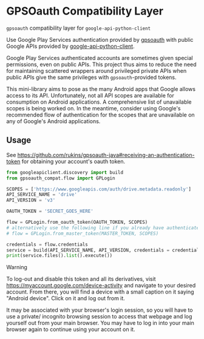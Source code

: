 # GPSOauth Compatibility Layer 
`gpsoauth` compatibility layer for `google-api-python-client`

Use Google Play Services authentication provided by [gpsoauth](https://github.com/simon-weber/gpsoauth) with public Google APIs provided by [google-api-python-client](https://github.com/googleapis/google-api-python-client).

Google Play Services authenticated accounts are sometimes given special permissions, even on public APIs. This project thus aims to reduce the need for maintaining scattered wrappers around privileged private APIs when public APIs give the same privileges with `gpsoauth`-provided tokens.

This mini-library aims to pose as the many Android apps that Google allows access to its API. Unfortunately, not all API scopes are available for consumption on Android applications. A comprehensive list of unavailable scopes is being worked on. In the meantime, consider using Google's recommended flow of authentication for the scopes that are unavailable on any of Google's Android applications.

## Usage

See https://github.com/rukins/gpsoauth-java#receiving-an-authentication-token for obtaining your account's oauth token.

```python
from googleapiclient.discovery import build
from gpsoauth_compat.flow import GPLogin

SCOPES = ['https://www.googleapis.com/auth/drive.metadata.readonly']
API_SERVICE_NAME = 'drive'
API_VERSION = 'v3'

OAUTH_TOKEN = 'SECRET_GOES_HERE'

flow = GPLogin.from_oauth_token(OAUTH_TOKEN, SCOPES)
# alternatively use the following line if you already have authenticated before
# flow = GPLogin.from_master_token(MASTER_TOKEN, SCOPES)

credentials = flow.credentials
service = build(API_SERVICE_NAME, API_VERSION, credentials = credentials)
print(service.files().list().execute())
```

> [!WARNING]
> To log-out and disable this token and all its derivatives, visit https://myaccount.google.com/device-activity and navigate to your desired account. From there, you will find a device with a small caption on it saying "Android device". Click on it and log out from it.
>
> It may be associated with your browser's login session, so you will have to use a private/ incognito browsing session to access that webpage and log yourself out from your main browser. You may have to log in into your main browser again to continue using your account on it.
